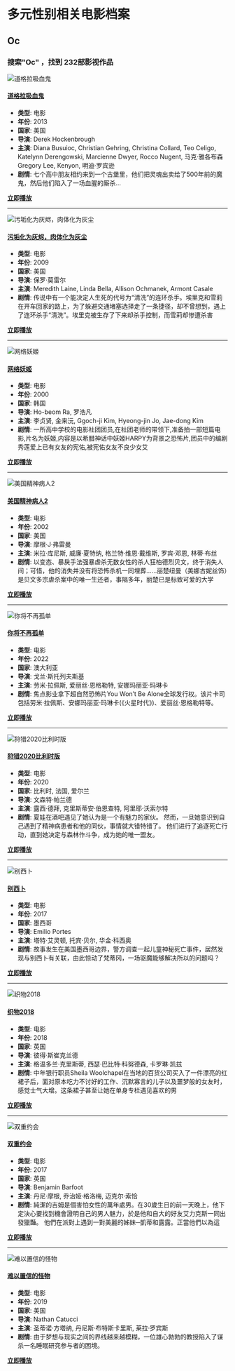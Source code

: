 # 多元性别相关电影档案

## Oc

### 搜索"Oc" ，找到 **232**部影视作品

![道格拉吸血鬼](https://img.kbfans.cc/upload/vod/20220903-1/eaf95bc4e2239614ab95a91744e80de6.jpg)

#### [道格拉吸血鬼](https://img.kbfans.cc/upload/vod/20220903-1/eaf95bc4e2239614ab95a91744e80de6.jpg)

- **类型**: 电影
- **年份**: 2013
- **国家**: 美国
- **导演**: Derek Hockenbrough
- **主演**: Diana Busuioc, Christian Gehring, Christina Collard, Teo Celigo, Katelynn Derengowski, Marcienne Dwyer, Rocco Nugent, 马克·雅各布森 Gregory Lee, Kenyon, 明迪·罗宾逊
- **剧情**:
  七个高中朋友相约来到一个古堡里，他们把灵魂出卖给了500年前的魔鬼，然后他们陷入了一场血腥的厮杀...

[**立即播放**](https://img.kbfans.cc/upload/vod/20220903-1/eaf95bc4e2239614ab95a91744e80de6.jpg)

---

![污垢化为灰烬，肉体化为灰尘](https://img.kbfans.cc/upload/vod/20220214-1/eb8add991d01200ffe45058d8ec9dbb1.jpg)

#### [污垢化为灰烬，肉体化为灰尘](https://img.kbfans.cc/upload/vod/20220214-1/eb8add991d01200ffe45058d8ec9dbb1.jpg)

- **类型**: 电影
- **年份**: 2009
- **国家**: 美国
- **导演**: 保罗·莫雷尔
- **主演**: Meredith Laine, Linda Bella, Allison Ochmanek, Armont Casale
- **剧情**:
  传说中有一个能决定人生死的代号为“清洗”的连环杀手。埃里克和雪莉在开车回家的路上，为了躲避交通堵塞选择走了一条捷径，却不曾想到，遇上了连环杀手“清洗”。埃里克被生存了下来却杀手控制，而雪莉却惨遭杀害

[**立即播放**](https://img.kbfans.cc/upload/vod/20220214-1/eb8add991d01200ffe45058d8ec9dbb1.jpg)

---

![网络妖姬](https://img.kbfans.cc/upload/vod/20220903-1/1d4d58cac77e20d26c1e1f10b4bb08a4.jpg)

#### [网络妖姬](https://img.kbfans.cc/upload/vod/20220903-1/1d4d58cac77e20d26c1e1f10b4bb08a4.jpg)

- **类型**: 电影
- **年份**: 2000
- **国家**: 韩国
- **导演**: Ho-beom Ra, 罗浩凡
- **主演**: 李贞贤, 金来沅, Ggoch-ji Kim, Hyeong-jin Jo, Jae-dong Kim
- **剧情**:
  一所高中学校的电影社团团员,在社团老师的带领下,准备拍一部短篇电影,片名为妖姬,内容是以希腊神话中妖姬HARPY为背景之恐怖片,团员中的编剧秀莲爱上已有女友的宪佑,被宪佑女友不良少女艾

[**立即播放**](https://img.kbfans.cc/upload/vod/20220903-1/1d4d58cac77e20d26c1e1f10b4bb08a4.jpg)

---

![美国精神病人2](https://img.kbfans.cc/upload/vod/20220903-1/2802d1c30447dbfa417ba29b699c644a.jpg)

#### [美国精神病人2](https://img.kbfans.cc/upload/vod/20220903-1/2802d1c30447dbfa417ba29b699c644a.jpg)

- **类型**: 电影
- **年份**: 2002
- **国家**: 美国
- **导演**: 摩根·J·弗雷曼
- **主演**: 米拉·库尼斯, 威廉·夏特纳, 格兰特·维恩·戴维斯, 罗宾·邓恩, 林蒂·布丝
- **剧情**:
  以变态、暴戾手法强暴虐杀无数女性的杀人狂柏德烈贝文，终于消失人间；可惜，他的消失并没有将恐怖杀机一同埋葬……丽楚纽曼（美娜古妮丝饰）是贝文多宗虐杀案中的唯一生还者，事隔多年，丽楚已是标致可爱的大学

[**立即播放**](https://img.kbfans.cc/upload/vod/20220903-1/2802d1c30447dbfa417ba29b699c644a.jpg)

---

![你将不再孤单](https://img.kbfans.cc/upload/vod/20220423-1/fa61112b90cbfc57bfa15fd74915ef4a.jpg)

#### [你将不再孤单](https://img.kbfans.cc/upload/vod/20220423-1/fa61112b90cbfc57bfa15fd74915ef4a.jpg)

- **类型**: 电影
- **年份**: 2022
- **国家**: 澳大利亚
- **导演**: 戈兰·斯托列夫斯基
- **主演**: 劳米·拉佩斯, 爱丽丝·恩格勒特, 安娜玛丽亚·玛琳卡
- **剧情**:
  焦点影业拿下超自然恐怖片You Won’t Be Alone全球发行权。该片卡司包括劳米·拉佩斯、安娜玛丽亚·玛琳卡(《火星时代》)、爱丽丝·恩格勒特等。

[**立即播放**](https://img.kbfans.cc/upload/vod/20220423-1/fa61112b90cbfc57bfa15fd74915ef4a.jpg)

---

![狩猎2020比利时版](https://img.kbfans.cc/upload/vod/20211019-1/0a40890fce5c5f6febc1fdae0015d213.jpg)

#### [狩猎2020比利时版](https://img.kbfans.cc/upload/vod/20211019-1/0a40890fce5c5f6febc1fdae0015d213.jpg)

- **类型**: 电影
- **年份**: 2020
- **国家**: 比利时, 法国, 爱尔兰
- **导演**: 文森特·帕兰德
- **主演**: 露西·德拜, 克里斯蒂安·伯恩查特, 阿里耶·沃索尔特
- **剧情**:
  夏娃在酒吧遇见了她认为是一个有魅力的家伙。 然而，一旦她意识到自己遇到了精神病患者和他的同伙，事情就大错特错了。 他们进行了追逐死亡行动，直到她决定与森林作斗争，成为她的唯一盟友。

[**立即播放**](https://img.kbfans.cc/upload/vod/20211019-1/0a40890fce5c5f6febc1fdae0015d213.jpg)

---

![别西卜](https://img.kbfans.cc/upload/dycms/20211226-1/358ba7c2cbd98b7c63252e561f701083.png)

#### [别西卜](https://img.kbfans.cc/upload/dycms/20211226-1/358ba7c2cbd98b7c63252e561f701083.png)

- **类型**: 电影
- **年份**: 2017
- **国家**: 墨西哥
- **导演**: Emilio Portes
- **主演**: 塔特·艾灵顿, 托宾·贝尔, 华金·科西奥
- **剧情**:
  故事发生在美国墨西哥边界，警方调查一起儿童神秘死亡事件，居然发现与别西卜有关联，由此惊动了梵蒂冈，一场驱魔能够解决所以的问题吗？

[**立即播放**](https://img.kbfans.cc/upload/dycms/20211226-1/358ba7c2cbd98b7c63252e561f701083.png)

---

![织物2018](https://img.kbfans.cc/upload/dycms/20211226-1/358ba7c2cbd98b7c63252e561f701083.png)

#### [织物2018](https://img.kbfans.cc/upload/dycms/20211226-1/358ba7c2cbd98b7c63252e561f701083.png)

- **类型**: 电影
- **年份**: 2018
- **国家**: 英国
- **导演**: 彼得·斯崔克兰德
- **主演**: 格温多兰·克里斯蒂, 西瑟·巴比特·科努德森, 卡罗琳·凯兹
- **剧情**:
  中年银行职员Sheila Woolchapel在当地的百货公司买入了一件漂亮的红裙子后，面对原本吃力不讨好的工作、沉默寡言的儿子以及噩梦般的女友时，感觉士气大增。这条裙子甚至让她在单身专栏遇见喜欢的男

[**立即播放**](https://img.kbfans.cc/upload/dycms/20211226-1/358ba7c2cbd98b7c63252e561f701083.png)

---

![双重约会](https://img.kbfans.cc/upload/dycms/20211226-1/358ba7c2cbd98b7c63252e561f701083.png)

#### [双重约会](https://img.kbfans.cc/upload/dycms/20211226-1/358ba7c2cbd98b7c63252e561f701083.png)

- **类型**: 电影
- **年份**: 2017
- **国家**: 英国
- **导演**: Benjamin Barfoot
- **主演**: 丹尼·摩根, 乔治娅·格洛梅, 迈克尔·索恰
- **剧情**:
  純潔的吉姆是個害怕女性的萬年處男。在30歲生日的前一天晚上，他下定決心要找到機會證明自己的男人魅力，於是他和自大的好友艾力克斯一同出發獵豔。 他們在派對上遇到一對美麗的姊妹─凱蒂和露露。正當他們以為這

[**立即播放**](https://img.kbfans.cc/upload/dycms/20211226-1/358ba7c2cbd98b7c63252e561f701083.png)

---

![难以置信的怪物](https://img.kbfans.cc/upload/dycms/20211226-1/358ba7c2cbd98b7c63252e561f701083.png)

#### [难以置信的怪物](https://img.kbfans.cc/upload/dycms/20211226-1/358ba7c2cbd98b7c63252e561f701083.png)

- **类型**: 电影
- **年份**: 2019
- **国家**: 美国
- **导演**: Nathan Catucci
- **主演**: 圣蒂诺·方塔纳, 丹尼斯·布特斯卡里斯, 莱拉·罗宾斯
- **剧情**:
  由于梦想与现实之间的界线越来越模糊，一位雄心勃勃的教授陷入了谋杀一名睡眠研究参与者的困境。

[**立即播放**](https://img.kbfans.cc/upload/dycms/20211226-1/358ba7c2cbd98b7c63252e561f701083.png)
<!-- tcd_original_link https://pad.hicity.cc/vodsearch/-Oc---------6---.html -->
